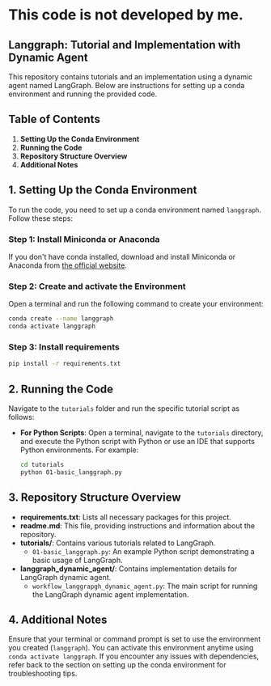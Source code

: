 # This code is not developed by me.

## Langgraph: Tutorial and Implementation with Dynamic Agent

This repository contains tutorials and an implementation using a dynamic agent named LangGraph. Below are instructions for setting up a conda environment and running the provided code.

## Table of Contents
1. **Setting Up the Conda Environment**
2. **Running the Code**
3. **Repository Structure Overview**
4. **Additional Notes**

## 1. Setting Up the Conda Environment

To run the code, you need to set up a conda environment named `langgraph`. Follow these steps:

### Step 1: Install Miniconda or Anaconda
If you don't have conda installed, download and install Miniconda or Anaconda from [the official website](https://docs.conda.io/en/latest/miniconda.html).

### Step 2: Create and activate the Environment
Open a terminal and run the following command to create your environment:

```bash
conda create --name langgraph
conda activate langgraph
```

### Step 3: Install requirements

```bash
pip install -r requirements.txt
```

## 2. Running the Code

Navigate to the `tutorials` folder and run the specific tutorial script as follows:

- **For Python Scripts**: Open a terminal, navigate to the `tutorials` directory, and execute the Python script with Python or use an IDE that supports Python environments. For example:
  ```bash
  cd tutorials
  python 01-basic_langgraph.py
  ```

## 3. Repository Structure Overview

- **requirements.txt**: Lists all necessary packages for this project.
- **readme.md**: This file, providing instructions and information about the repository.
- **tutorials/**: Contains various tutorials related to LangGraph.
  - `01-basic_langgraph.py`: An example Python script demonstrating a basic usage of LangGraph.
- **langgraph_dynamic_agent/**: Contains implementation details for LangGraph dynamic agent.
  - `workflow_langgrapgh_dynamic_agent.py`: The main script for running the LangGraph dynamic agent implementation.

## 4. Additional Notes

Ensure that your terminal or command prompt is set to use the environment you created (`langgraph`). You can activate this environment anytime using `conda activate langgraph`. If you encounter any issues with dependencies, refer back to the section on setting up the conda environment for troubleshooting tips.
